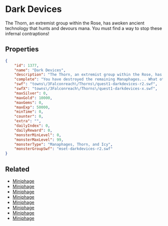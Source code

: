 # Dark Devices

The Thorn, an extremist group within the Rose, has awoken ancient technology that hunts and devours mana. You must find a way to stop these infernal contraptions!

## Properties

```json
{
    "id": 1377,
    "name": "Dark Devices",
    "description": "The Thorn, an extremist group within the Rose, has awoken ancient technology that hunts and devours mana. You must find a way to stop these infernal contraptions!",
    "complete": "You have destroyed the remaining Manaphages... What other inhumane plans do the Thorn have for the people of Lore?",
    "swf": "towns\/3Falconreach\/Thorns\/quest1-darkdevices-r2.swf",
    "swfX": "towns\/3Falconreach\/Thorns\/quest1-darkdevices-x.swf",
    "maxSilver": 0,
    "maxGold": 10000,
    "maxGems": 0,
    "maxExp": 50000,
    "minTime": 0,
    "counter": 0,
    "extra": "",
    "dailyIndex": 0,
    "dailyReward": 0,
    "monsterMinLevel": 0,
    "monsterMaxLevel": 99,
    "monsterType": "Manaphages, Thorn, and Icy",
    "monsterGroupSwf": "mset-darkdevices-r2.swf"
}
```

## Related

- [Miniphage](../items/16197-miniphage.md)
- [Miniphage](../items/16198-miniphage.md)
- [Miniphage](../items/16199-miniphage.md)
- [Miniphage](../items/16200-miniphage.md)
- [Miniphage](../items/16201-miniphage.md)
- [Miniphage](../items/16202-miniphage.md)
- [Miniphage](../items/16203-miniphage.md)
- [Miniphage](../items/16204-miniphage.md)

